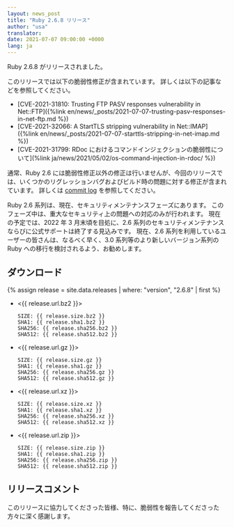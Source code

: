 ```yaml
---
layout: news_post
title: "Ruby 2.6.8 リリース"
author: "usa"
translator:
date: 2021-07-07 09:00:00 +0000
lang: ja
---
```


Ruby 2.6.8 がリリースされました。

このリリースでは以下の脆弱性修正が含まれています。
詳しくは以下の記事などを参照してください。

* [CVE-2021-31810: Trusting FTP PASV responses vulnerability in Net::FTP]({%link en/news/_posts/2021-07-07-trusting-pasv-responses-in-net-ftp.md %})
* [CVE-2021-32066: A StartTLS stripping vulnerability in Net::IMAP]({%link en/news/_posts/2021-07-07-starttls-stripping-in-net-imap.md %})
* [CVE-2021-31799: RDoc におけるコマンドインジェクションの脆弱性について](%link ja/news/2021/05/02/os-command-injection-in-rdoc/ %})

通常、Ruby 2.6 には脆弱性修正以外の修正は行いませんが、今回のリリースでは、いくつかのリグレッションバグおよびビルド時の問題に対する修正が含まれています。
詳しくは [commit log](https://github.com/ruby/ruby/compare/v2_6_7...v2_6_8) を参照してください。

Ruby 2.6 系列は、現在、セキュリティメンテナンスフェーズにあります。
このフェーズ中は、重大なセキュリティ上の問題への対応のみが行われます。
現在の予定では、2022 年 3 月末頃を目処に、2.6 系列のセキュリティメンテナンスならびに公式サポートは終了する見込みです。
現在、2.6 系列を利用しているユーザーの皆さんは、なるべく早く、3.0 系列等のより新しいバージョン系列の Ruby への移行を検討されるよう、お勧めします。

## ダウンロード

{% assign release = site.data.releases | where: "version", "2.6.8" | first %}

* <{{ release.url.bz2 }}>

      SIZE: {{ release.size.bz2 }}
      SHA1: {{ release.sha1.bz2 }}
      SHA256: {{ release.sha256.bz2 }}
      SHA512: {{ release.sha512.bz2 }}

* <{{ release.url.gz }}>

      SIZE: {{ release.size.gz }}
      SHA1: {{ release.sha1.gz }}
      SHA256: {{ release.sha256.gz }}
      SHA512: {{ release.sha512.gz }}

* <{{ release.url.xz }}>

      SIZE: {{ release.size.xz }}
      SHA1: {{ release.sha1.xz }}
      SHA256: {{ release.sha256.xz }}
      SHA512: {{ release.sha512.xz }}

* <{{ release.url.zip }}>

      SIZE: {{ release.size.zip }}
      SHA1: {{ release.sha1.zip }}
      SHA256: {{ release.sha256.zip }}
      SHA512: {{ release.sha512.zip }}

## リリースコメント

このリリースに協力してくださった皆様、特に、脆弱性を報告してくださった方々に深く感謝します。
